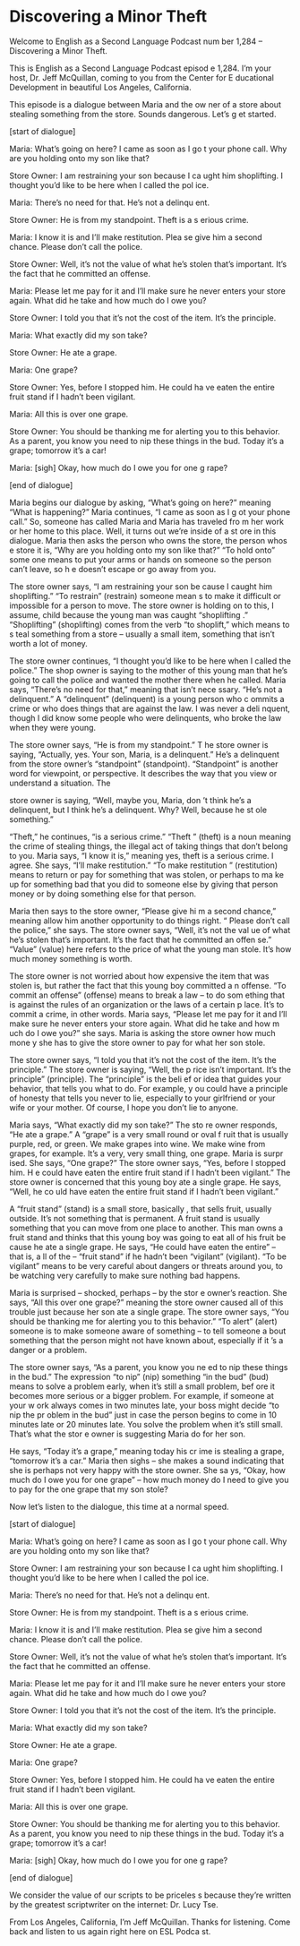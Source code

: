 # Discovering a Minor Theft

Welcome to English as a Second Language Podcast num ber 1,284 – Discovering a Minor Theft.

This is English as a Second Language Podcast episod e 1,284. I’m your host, Dr. Jeff McQuillan, coming to you from the Center for E ducational Development in beautiful Los Angeles, California.

This episode is a dialogue between Maria and the ow ner of a store about stealing something from the store. Sounds dangerous. Let’s g et started.

[start of dialogue]

Maria: What’s going on here? I came as soon as I go t your phone call. Why are you holding onto my son like that?

Store Owner: I am restraining your son because I ca ught him shoplifting. I thought you’d like to be here when I called the pol ice.

Maria: There’s no need for that. He’s not a delinqu ent.

Store Owner: He is from my standpoint. Theft is a s erious crime.

Maria: I know it is and I’ll make restitution. Plea se give him a second chance. Please don’t call the police.

Store Owner: Well, it’s not the value of what he’s stolen that’s important. It’s the fact that he committed an offense.

Maria: Please let me pay for it and I’ll make sure he never enters your store again. What did he take and how much do I owe you?

Store Owner: I told you that it’s not the cost of the item. It’s the principle.

Maria: What exactly did my son take?

Store Owner: He ate a grape.

Maria: One grape?

Store Owner: Yes, before I stopped him. He could ha ve eaten the entire fruit stand if I hadn’t been vigilant.

Maria: All this is over one grape.

Store Owner: You should be thanking me for alerting  you to this behavior. As a parent, you know you need to nip these things in the bud. Today it’s a grape; tomorrow it’s a car!

Maria: [sigh] Okay, how much do I owe you for one g rape?

[end of dialogue]

Maria begins our dialogue by asking, “What’s going on here?” meaning “What is happening?” Maria continues, “I came as soon as I g ot your phone call.” So, someone has called Maria and Maria has traveled fro m her work or her home to this place. Well, it turns out we’re inside of a st ore in this dialogue. Maria then asks the person who owns the store, the person whos e store it is, “Why are you holding onto my son like that?” “To hold onto” some one means to put your arms or hands on someone so the person can’t leave, so h e doesn’t escape or go away from you.

The store owner says, “I am restraining your son be cause I caught him shoplifting.” “To restrain” (restrain) someone mean s to make it difficult or impossible for a person to move. The store owner is  holding on to this, I assume, child because the young man was caught “shoplifting .” “Shoplifting” (shoplifting) comes from the verb “to shoplift,” which means to s teal something from a store – usually a small item, something that isn’t worth a lot of money.

The store owner continues, “I thought you’d like to  be here when I called the police.” The shop owner is saying to the mother of this young man that he’s going to call the police and wanted the mother there when  he called. Maria says, “There’s no need for that,” meaning that isn’t nece ssary. “He’s not a delinquent.” A “delinquent” (delinquent) is a young person who c ommits a crime or who does things that are against the law. I was never a deli nquent, though I did know some people who were delinquents, who broke the law when  they were young.

The store owner says, “He is from my standpoint.” T he store owner is saying, “Actually, yes. Your son, Maria, is a delinquent.” He’s a delinquent from the store owner’s “standpoint” (standpoint). “Standpoint” is another word for viewpoint, or perspective. It describes the way that you view or understand a situation. The

store owner is saying, “Well, maybe you, Maria, don ’t think he’s a delinquent, but I think he’s a delinquent. Why? Well, because he st ole something.”

“Theft,” he continues, “is a serious crime.” “Theft ” (theft) is a noun meaning the crime of stealing things, the illegal act of taking  things that don’t belong to you. Maria says, “I know it is,” meaning yes, theft is a  serious crime. I agree. She says, “I’ll make restitution.” “To make restitution ” (restitution) means to return or pay for something that was stolen, or perhaps to ma ke up for something bad that you did to someone else by giving that person money  or by doing something else for that person.

Maria then says to the store owner, “Please give hi m a second chance,” meaning allow him another opportunity to do things right. “ Please don’t call the police,” she says. The store owner says, “Well, it’s not the val ue of what he’s stolen that’s important. It’s the fact that he committed an offen se.” “Value” (value) here refers to the price of what the young man stole. It’s how much money something is worth.

The store owner is not worried about how expensive the item that was stolen is, but rather the fact that this young boy committed a n offense. “To commit an offense” (offense) means to break a law – to do som ething that is against the rules of an organization or the laws of a certain p lace. It’s to commit a crime, in other words. Maria says, “Please let me pay for it and I’ll make sure he never enters your store again. What did he take and how m uch do I owe you?” she says. Maria is asking the store owner how much mone y she has to give the store owner to pay for what her son stole.

The store owner says, “I told you that it’s not the  cost of the item. It’s the principle.” The store owner is saying, “Well, the p rice isn’t important. It’s the principle” (principle). The “principle” is the beli ef or idea that guides your behavior, that tells you what to do. For example, y ou could have a principle of honesty that tells you never to lie, especially to your girlfriend or your wife or your mother. Of course, I hope you don’t lie to anyone.

Maria says, “What exactly did my son take?” The sto re owner responds, “He ate a grape.” A “grape” is a very small round or oval f ruit that is usually purple, red, or green. We make grapes into wine. We make wine from grapes, for example. It’s a very, very small thing, one grape. Maria is surpr ised. She says, “One grape?” The store owner says, “Yes, before I stopped him. H e could have eaten the entire fruit stand if I hadn’t been vigilant.” The store owner is concerned that this young boy ate a single grape. He says, “Well, he co uld have eaten the entire fruit stand if I hadn’t been vigilant.”

 A “fruit stand” (stand) is a small store, basically , that sells fruit, usually outside. It’s not something that is permanent. A fruit stand  is usually something that you can move from one place to another. This man owns a  fruit stand and thinks that this young boy was going to eat all of his fruit be cause he ate a single grape. He says, “He could have eaten the entire” – that is, a ll of the – “fruit stand” if he hadn’t been “vigilant” (vigilant). “To be vigilant”  means to be very careful about dangers or threats around you, to be watching very carefully to make sure nothing bad happens.

Maria is surprised – shocked, perhaps – by the stor e owner’s reaction. She says, “All this over one grape?” meaning the store owner caused all of this trouble just because her son ate a single grape. The store owner  says, “You should be thanking me for alerting you to this behavior.” “To  alert” (alert) someone is to make someone aware of something – to tell someone a bout something that the person might not have known about, especially if it ’s a danger or a problem.

The store owner says, “As a parent, you know you ne ed to nip these things in the bud.” The expression “to nip” (nip) something “in the bud” (bud) means to solve a problem early, when it’s still a small problem, bef ore it becomes more serious or a bigger problem. For example, if someone at your w ork always comes in two minutes late, your boss might decide “to nip the pr oblem in the bud” just in case the person begins to come in 10 minutes late or 20 minutes late. You solve the problem when it’s still small. That’s what the stor e owner is suggesting Maria do for her son.

He says, “Today it’s a grape,” meaning today his cr ime is stealing a grape, “tomorrow it’s a car.” Maria then sighs – she makes  a sound indicating that she is perhaps not very happy with the store owner. She sa ys, “Okay, how much do I owe you for one grape” – how much money do I need to give you to pay for the one grape that my son stole?

Now let’s listen to the dialogue, this time at a normal speed.

[start of dialogue]

Maria: What’s going on here? I came as soon as I go t your phone call. Why are you holding onto my son like that?

Store Owner: I am restraining your son because I ca ught him shoplifting. I thought you’d like to be here when I called the pol ice.

Maria: There’s no need for that. He’s not a delinqu ent.

Store Owner: He is from my standpoint. Theft is a s erious crime.

Maria: I know it is and I’ll make restitution. Plea se give him a second chance. Please don’t call the police.

Store Owner: Well, it’s not the value of what he’s stolen that’s important. It’s the fact that he committed an offense.

Maria: Please let me pay for it and I’ll make sure he never enters your store again. What did he take and how much do I owe you?

Store Owner: I told you that it’s not the cost of the item. It’s the principle.

Maria: What exactly did my son take?

Store Owner: He ate a grape.

Maria: One grape?

Store Owner: Yes, before I stopped him. He could ha ve eaten the entire fruit stand if I hadn’t been vigilant.

Maria: All this is over one grape.

Store Owner: You should be thanking me for alerting  you to this behavior. As a parent, you know you need to nip these things in the bud. Today it’s a grape; tomorrow it’s a car!

Maria: [sigh] Okay, how much do I owe you for one g rape?

[end of dialogue]

We consider the value of our scripts to be priceles s because they’re written by the greatest scriptwriter on the internet: Dr. Lucy  Tse.

From Los Angeles, California, I’m Jeff McQuillan. Thanks for listening. Come back and listen to us again right here on ESL Podca st.

